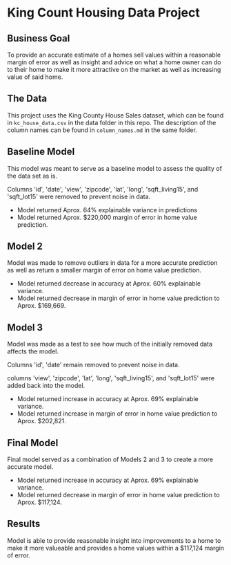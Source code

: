 # King Count Housing Data Project

## Business Goal

To provide an accurate estimate of a homes sell values within a reasonable margin of error as well as insight and advice on what a home owner can do to their home to make it more attractive on the market as well as increasing value of said home.

## The Data

This project uses the King County House Sales dataset, which can be found in  `kc_house_data.csv` in the data folder in this repo. The description of the column names can be found in `column_names.md` in the same folder. 

## Baseline Model

This model was meant to serve as a baseline model to assess the quality of the data set as is.

Columns 'id', 'date', 'view', 'zipcode', 'lat', 'long', 'sqft_living15', and 'sqft_lot15' were removed to prevent noise in data.

* Model returned Aprox. 64% explainable variance in predictions
* Model returned Aprox. $220,000 margin of error in home value prediction.

## Model 2

Model was made to remove outliers in data for a more accurate prediction as well as return a smaller margin of error on home value prediction.

* Model returned decrease in accuracy at Aprox. 60% explainable variance.
* Model returned decrease in margin of error in home value prediction to Aprox. $169,669.

## Model 3

Model was made as a test to see how much of the initially removed data affects the model.

Columns 'id', 'date' remain removed to prevent noise in data.

columns 'view', 'zipcode', 'lat', 'long', 'sqft_living15', and 'sqft_lot15' were added back into the model.

* Model returned increase in accuracy at Aprox. 69% explainable variance.
* Model returned increase in margin of error in home value prediction to Aprox. $202,821.

## Final Model

Final model served as a combination of Models 2 and 3 to create a more accurate model.

* Model returned increase in accuracy at Aprox. 69% explainable variance.
* Model returned decrease in margin of error in home value prediction to Aprox. $117,124.

## Results

Model is able to provide reasonable insight into improvements to a home to make it more valueable and provides a home values within a $117,124 margin of error.